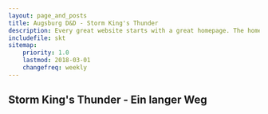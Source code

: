 ```yaml
---
layout: page_and_posts
title: Augsburg D&D - Storm King's Thunder
description: Every great website starts with a great homepage. The homepage tells your viewers what your site is all about and gives your viewers a place to come back to.
includefile: skt
sitemap:
    priority: 1.0
    lastmod: 2018-03-01
    changefreq: weekly
---
```


## Storm King's Thunder - Ein langer Weg
